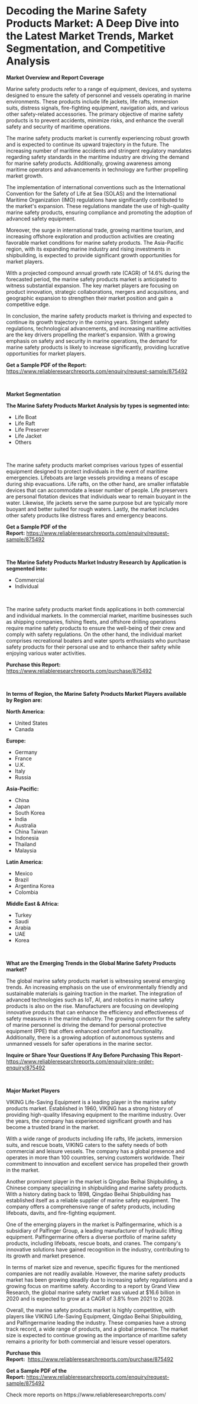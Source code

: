 <p><h1>Decoding the Marine Safety Products Market: A Deep Dive into the Latest Market Trends, Market Segmentation, and Competitive Analysis</h1></p><p><strong>Market Overview and Report Coverage</strong></p>
<p><p>Marine safety products refer to a range of equipment, devices, and systems designed to ensure the safety of personnel and vessels operating in marine environments. These products include life jackets, life rafts, immersion suits, distress signals, fire-fighting equipment, navigation aids, and various other safety-related accessories. The primary objective of marine safety products is to prevent accidents, minimize risks, and enhance the overall safety and security of maritime operations.</p><p>The marine safety products market is currently experiencing robust growth and is expected to continue its upward trajectory in the future. The increasing number of maritime accidents and stringent regulatory mandates regarding safety standards in the maritime industry are driving the demand for marine safety products. Additionally, growing awareness among maritime operators and advancements in technology are further propelling market growth.</p><p>The implementation of international conventions such as the International Convention for the Safety of Life at Sea (SOLAS) and the International Maritime Organization (IMO) regulations have significantly contributed to the market's expansion. These regulations mandate the use of high-quality marine safety products, ensuring compliance and promoting the adoption of advanced safety equipment.</p><p>Moreover, the surge in international trade, growing maritime tourism, and increasing offshore exploration and production activities are creating favorable market conditions for marine safety products. The Asia-Pacific region, with its expanding marine industry and rising investments in shipbuilding, is expected to provide significant growth opportunities for market players.</p><p>With a projected compound annual growth rate (CAGR) of 14.6% during the forecasted period, the marine safety products market is anticipated to witness substantial expansion. The key market players are focusing on product innovation, strategic collaborations, mergers and acquisitions, and geographic expansion to strengthen their market position and gain a competitive edge.</p><p>In conclusion, the marine safety products market is thriving and expected to continue its growth trajectory in the coming years. Stringent safety regulations, technological advancements, and increasing maritime activities are the key drivers propelling the market's expansion. With a growing emphasis on safety and security in marine operations, the demand for marine safety products is likely to increase significantly, providing lucrative opportunities for market players.</p></p>
<p><strong>Get a Sample PDF of the Report:</strong> <a href="https://www.reliableresearchreports.com/enquiry/request-sample/875492">https://www.reliableresearchreports.com/enquiry/request-sample/875492</a></p>
<p>&nbsp;</p>
<p><strong>Market Segmentation</strong></p>
<p><strong>The Marine Safety Products Market Analysis by types is segmented into:</strong></p>
<p><ul><li>Life Boat</li><li>Life Raft</li><li>Life Preserver</li><li>Life Jacket</li><li>Others</li></ul></p>
<p>&nbsp;</p>
<p><p>The marine safety products market comprises various types of essential equipment designed to protect individuals in the event of maritime emergencies. Lifeboats are large vessels providing a means of escape during ship evacuations. Life rafts, on the other hand, are smaller inflatable devices that can accommodate a lesser number of people. Life preservers are personal flotation devices that individuals wear to remain buoyant in the water. Likewise, life jackets serve the same purpose but are typically more buoyant and better suited for rough waters. Lastly, the market includes other safety products like distress flares and emergency beacons.</p></p>
<p><strong>Get a Sample PDF of the Report:</strong>&nbsp;<a href="https://www.reliableresearchreports.com/enquiry/request-sample/875492">https://www.reliableresearchreports.com/enquiry/request-sample/875492</a></p>
<p>&nbsp;</p>
<p><strong>The Marine Safety Products Market Industry Research by Application is segmented into:</strong></p>
<p><ul><li>Commercial</li><li>Individual</li></ul></p>
<p>&nbsp;</p>
<p><p>The marine safety products market finds applications in both commercial and individual markets. In the commercial market, maritime businesses such as shipping companies, fishing fleets, and offshore drilling operations require marine safety products to ensure the well-being of their crew and comply with safety regulations. On the other hand, the individual market comprises recreational boaters and water sports enthusiasts who purchase safety products for their personal use and to enhance their safety while enjoying various water activities.</p></p>
<p><strong>Purchase this Report:</strong>&nbsp; <a href="https://www.reliableresearchreports.com/purchase/875492">https://www.reliableresearchreports.com/purchase/875492</a></p>
<p>&nbsp;</p>
<p><strong>In terms of Region, the Marine Safety Products Market Players available by Region are:</strong></p>
<p>
    <p> <strong> North America: </strong>
        <ul>
            <li>United States</li>
            <li>Canada</li>
        </ul>
        </p> 
    <p> <strong> Europe: </strong>
        <ul>
            <li>Germany</li>
            <li>France</li>
            <li>U.K.</li>
            <li>Italy</li>
            <li>Russia</li>
        </ul>
        </p> 
    <p> <strong> Asia-Pacific: </strong>
        <ul>
            <li>China</li>
            <li>Japan</li>
            <li>South Korea</li>
            <li>India</li>
            <li>Australia</li>
            <li>China Taiwan</li>
            <li>Indonesia</li>
            <li>Thailand</li>
            <li>Malaysia</li>
        </ul>
        </p> 
    <p> <strong> Latin America: </strong>
        <ul>
            <li>Mexico</li>
            <li>Brazil</li>
            <li>Argentina Korea</li>
            <li>Colombia</li>
        </ul>
        </p> 
    <p> <strong> Middle East & Africa: </strong>
        <ul>
            <li>Turkey</li>
            <li>Saudi</li>
            <li>Arabia</li>
            <li>UAE</li>
            <li>Korea</li>
        </ul>
    </p>
    </p>
<p>&nbsp;</p>
<p><strong>What are the Emerging Trends in the Global Marine Safety Products market?</strong></p>
<p><p>The global marine safety products market is witnessing several emerging trends. An increasing emphasis on the use of environmentally friendly and sustainable materials is gaining traction in the market. The integration of advanced technologies such as IoT, AI, and robotics in marine safety products is also on the rise. Manufacturers are focusing on developing innovative products that can enhance the efficiency and effectiveness of safety measures in the marine industry. The growing concern for the safety of marine personnel is driving the demand for personal protective equipment (PPE) that offers enhanced comfort and functionality. Additionally, there is a growing adoption of autonomous systems and unmanned vessels for safer operations in the marine sector.</p></p>
<p><strong>Inquire or Share Your Questions If Any Before Purchasing This Report</strong>- <a href="https://www.reliableresearchreports.com/enquiry/pre-order-enquiry/875492">https://www.reliableresearchreports.com/enquiry/pre-order-enquiry/875492</a></p>
<p>&nbsp;</p>
<p><strong>Major Market Players</strong></p>
<p><p>VIKING Life-Saving Equipment is a leading player in the marine safety products market. Established in 1960, VIKING has a strong history of providing high-quality lifesaving equipment to the maritime industry. Over the years, the company has experienced significant growth and has become a trusted brand in the market.</p><p>With a wide range of products including life rafts, life jackets, immersion suits, and rescue boats, VIKING caters to the safety needs of both commercial and leisure vessels. The company has a global presence and operates in more than 100 countries, serving customers worldwide. Their commitment to innovation and excellent service has propelled their growth in the market.</p><p>Another prominent player in the market is Qingdao Beihai Shipbuilding, a Chinese company specializing in shipbuilding and marine safety products. With a history dating back to 1898, Qingdao Beihai Shipbuilding has established itself as a reliable supplier of marine safety equipment. The company offers a comprehensive range of safety products, including lifeboats, davits, and fire-fighting equipment.</p><p>One of the emerging players in the market is Palfingermarine, which is a subsidiary of Palfinger Group, a leading manufacturer of hydraulic lifting equipment. Palfingermarine offers a diverse portfolio of marine safety products, including lifeboats, rescue boats, and cranes. The company's innovative solutions have gained recognition in the industry, contributing to its growth and market presence.</p><p>In terms of market size and revenue, specific figures for the mentioned companies are not readily available. However, the marine safety products market has been growing steadily due to increasing safety regulations and a growing focus on maritime safety. According to a report by Grand View Research, the global marine safety market was valued at $16.6 billion in 2020 and is expected to grow at a CAGR of 3.8% from 2021 to 2028.</p><p>Overall, the marine safety products market is highly competitive, with players like VIKING Life-Saving Equipment, Qingdao Beihai Shipbuilding, and Palfingermarine leading the industry. These companies have a strong track record, a wide range of products, and a global presence. The market size is expected to continue growing as the importance of maritime safety remains a priority for both commercial and leisure vessel operators.</p></p>
<p><strong>Purchase this Report:</strong>&nbsp;&nbsp;<a href="https://www.reliableresearchreports.com/purchase/875492">https://www.reliableresearchreports.com/purchase/875492</a></p>
<p></p>
<p><strong>Get a Sample PDF of the Report:</strong>&nbsp;<a href="https://www.reliableresearchreports.com/enquiry/request-sample/875492">https://www.reliableresearchreports.com/enquiry/request-sample/875492</a></p>
<p>Check more reports on https://www.reliableresearchreports.com/</p>